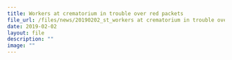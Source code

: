 ```yaml
---
title: Workers at crematorium in trouble over red packets
file_url: /files/news/20190202_st_workers at crematorium in trouble over red packets.pdf
date: 2019-02-02
layout: file
description: ""
image: ""
---
```

